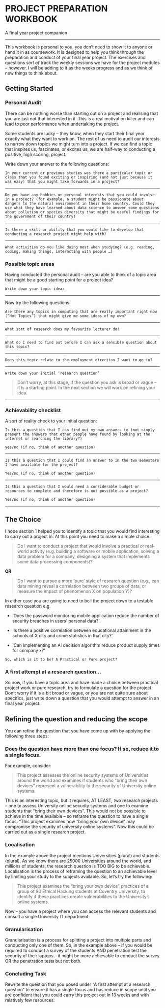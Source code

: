  # PROJECT PREPARATION WORKBOOK

A final year project companion

---

This workbook is personal to you, you don’t need to show it to anyone or hand it in as coursework. It is designed to help you think through the preparation and conduct of your final year project. The exercises and questions _sort of_ track the weekly sessions we have for the project modules – however. I will be adding to it as the weeks progress and as we think of new things to think about.

## Getting Started

### Personal Audit

There can be nothing worse than starting out on a project and realising that you are just not that interested in it. This is a real motivation killer and can lead to poor performance when undertaking the project.

Some students are lucky – they know, when they start their final year exactly what they want to work on. The rest of us need to audit our interests to narrow down topics we might turn into a project. If we can find a topic that inspires us, fascinates, or excites us, we are half-way to conducting a positive, high scoring, project.

Write down your answer to the following questions:

```ad-question
In your current or previous studies was there a particular topic or class that you found exciting or inspiring (and not just because it was easy) that you might take forwards in a project?
```



---

```ad-question
Do you have any hobbies or personal interests that you could involve in a project? (for example, a student might be passionate about dangers to the natural environment in their home country. Could they use what they have learned about data science to answer some questions about pollution or species diversity that might be useful findings for the government of their country)
```



---

```ad-question
Is there a skill or ability that you would like to develop that conducting a research project might help with?
```



---

```ad-question
What activities do you like doing most when studying? (e.g. reading, coding, making things, interacting with people …)
```


### Possible topic areas

Having conducted the personal audit – are you able to think of a topic area that might be a good starting point for a project idea?

```ad-question
Write down your topic idea:
```



---

Now try the following questions:

```ad-question
Are there any topics in computing that are really important right now (“Hot Topics”) that might give me some ideas of my own?
```



---

```ad-question
What sort of research does my favourite lecturer do?
```



---

```ad-question
What do I need to find out before I can ask a sensible question about this topic?
```



---

```ad-question
Does this topic relate to the employment direction I want to go in?
```



---

```ad-question
Write down your initial ‘research question’
```
>Don’t worry, at this stage, if the question you ask is broad or vague – it is a starting point. In the next section we will work on refining your idea.


---

### Achievability checklist

A sort of reality check to your initial question:

```ad-question
Is this a question that I can find out my own answers to (not simply present the answers that other people have found by looking at the internet or searching the library?)

yes/no (if no, think of another question)
```



---

```ad-question
Is this a question that I could find an answer to in the two semesters I have available for the project?
    
Yes/no (if no, think of another question)
```



---

```ad-question
Is this a question that I would need a considerable budget or resources to complete and therefore is not possible as a project?
    
Yes/no (if no, think of another question)
```



---

## The Choice

I hope section 1 helped you to identify a topic that you would find interesting to carry out a project in. At this point you need to make a simple choice:

>Do I want to conduct a project that would involve a practical or real-world activity (e.g. building a software or mobile application, solving a data problem for a company, designing a system that implements some data processing components)?

**OR**

>Do I want to pursue a more ‘pure’ style of research question (e.g., can data mining reveal a correlation between two groups of data, or measure the impact of phenomenon X on population Y)?

In either case you are going to need to boil the project down to a testable research question e.g.

-   ‘Does the password monitoring mobile application reduce the number of security breaches in users’ personal data?’
    
-   ‘Is there a positive correlation between educational attainment in the schools of X city and crime statistics in that city?’
    
-   ‘Can implementing an AI decision algorithm reduce product supply times for company x?’

```ad-question
So, which is it to be? A Practical or Pure project?
```


  
  

### A first attempt at a research question…

So now, if you have a topic area and have made a choice between practical project work or pure research, try to formulate a question for the project. Don’t worry if it is a bit broad or vague, or you are not quite sure about specifics, just write down a question that you would attempt to answer in an final year project:


## Refining the question and reducing the scope

You can refine the question that you have come up with by applying the following three steps:

### Does the question have more than one focus? If so, reduce it to a single focus.

For example, consider: 
>This project assesses the online security systems of Universities around the world and examines if students who “bring their own devices” represent a vulnerability to the security of University online systems.

This is an interesting topic, but it requires, AT LEAST, two research projects – one to assess University online security systems and one to examine students that “bring their own devices”. This would not be possible to achieve in the time available – so reframe the question to have a single focus: “This project examines how “bring your own device” may compromise the security of university online systems”. Now this could be carried out as a single research project.

  
  

### Localisation

In the example above the project mentions Universities (plural) and students (plural). As we know there are 25000 Universities around the world, and millions of students, the research question is TOO BIG to be achievable. Localisation is the process of reframing the question to an achievable level by limiting your study to the subjects available. So, let’s try the following:

>This project examines the “bring your own device” practices of a group of 90 Ethical Hacking students at Coventry University, to identify if these practices create vulnerabilities to the University’s online systems.

Now – you have a project where you can access the relevant students and consult a single University IT department.

  
  

### Granularisation

Granularisation is a process for splitting a project into multiple parts and conducting only one of them. So, in the example above – if you would be required to conduct a survey of the students AND penetration test the security of their laptops – it might be more achievable to conduct the survey OR the penetration tests but not both.

  
  

  
  

### Concluding Task

Rewrite the question that you posed under “A first attempt at a research question” to ensure it has a single focus and has reduce in scope until you are confident that you could carry this project out in 13 weeks and with relatively few resources:
